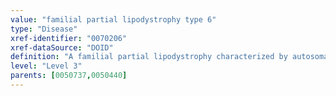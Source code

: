 ```yaml
---
value: "familial partial lipodystrophy type 6"
type: "Disease"
xref-identifier: "0070206"
xref-dataSource: "DOID"
definition: "A familial partial lipodystrophy characterized by autosomal recessive inheritance that has_material_basis_in mutation in the LIPE gene on chromosome 19q13."
level: "Level 3"
parents: [0050737,0050440]
---
```

